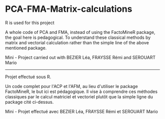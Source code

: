 # PCA-FMA-Matrix-calculations


R is used for this project

A whole code of PCA and FMA, instead of using the FactoMineR package, the goal here is pedagogical. To understand these classical methods by matrix and vectorial calculation rather than the simple line of the above mentioned package.  

Mini - Project carried out with BEZIER Léa, FRAYSSE Rémi and SEROUART Mario

------------------------------------------------------------------------------------------------------------------------------------------

Projet effectué sous R.

Un code complet pour l'ACP et l'AFM, au lieu d'utiliser le package FactoMineR, le but ici est pédagogique. Il vise à comprendre ces méthodes classiques par le calcul matriciel et vectoriel plutôt que la simple ligne du package cité ci-dessus.  

Mini - Projet effectué avec BEZIER Léa, FRAYSSE Rémi et SEROUART Mario
